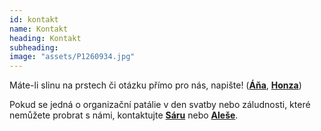 ```yaml
---
id: kontakt
name: Kontakt
heading: Kontakt
subheading:
image: "assets/P1260934.jpg"
---
```

Máte-li slinu na prstech či otázku přímo pro nás, napište! (**[Áňa](mailto:anickahulkova@gmail.com?subject=[1.%20MÁJ])**, **[Honza](mailto:janxmares@gmail.com?subject=[1.%20MÁJ])**)


Pokud se jedná o organizační patálie v den svatby nebo záludnosti, které nemůžete probrat s námi, kontaktujte **[Sáru](mailto:prochazkova.sara@gmail.com?subject=[1.%20MÁJ])** nebo **[Aleše](mailto:abelohr@gmail.com?subject=[1.%20MÁJ])**.